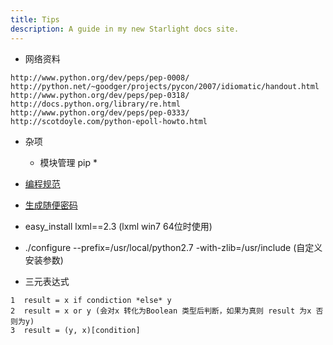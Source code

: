 ```yaml
---
title: Tips
description: A guide in my new Starlight docs site.
---
```



* 网络资料
```
http://www.python.org/dev/peps/pep-0008/
http://python.net/~goodger/projects/pycon/2007/idiomatic/handout.html
http://www.python.org/dev/peps/pep-0318/
http://docs.python.org/library/re.html
http://www.python.org/dev/peps/pep-0333/
http://scotdoyle.com/python-epoll-howto.html
```

* 杂项
  * 模块管理 pip *
* [编程规范](../../../other/编程修养)
* [生成随便密码](../生成随便密码)
* easy_install lxml==2.3 (lxml win7 64位时使用)
* ./configure --prefix=/usr/local/python2.7 -with-zlib=/usr/include (自定义安装参数)

* 三元表达式
```
1  result = x if condiction *else* y
2  result = x or y (会对x 转化为Boolean 类型后判断，如果为真则 result 为x 否则为y)
3  result = (y, x)[condition]
```
